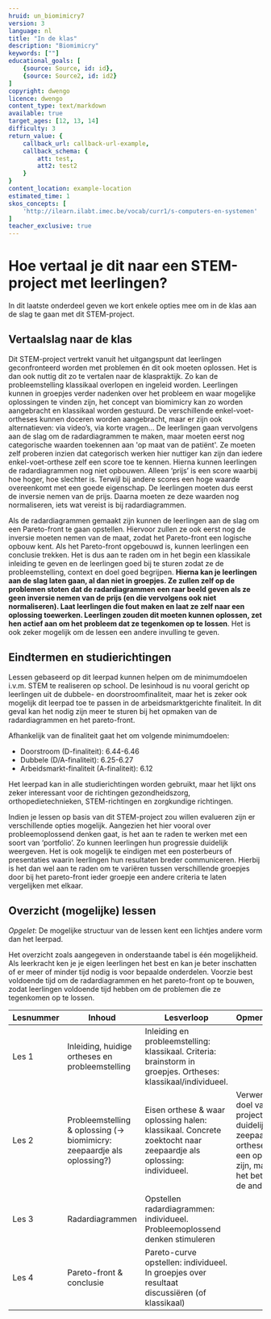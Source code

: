 ```yaml
---
hruid: un_biomimicry7
version: 3
language: nl
title: "In de klas"
description: "Biomimicry"
keywords: [""]
educational_goals: [
    {source: Source, id: id}, 
    {source: Source2, id: id2}
]
copyright: dwengo
licence: dwengo
content_type: text/markdown
available: true
target_ages: [12, 13, 14]
difficulty: 3
return_value: {
    callback_url: callback-url-example,
    callback_schema: {
        att: test,
        att2: test2
    }
}
content_location: example-location
estimated_time: 1
skos_concepts: [
    'http://ilearn.ilabt.imec.be/vocab/curr1/s-computers-en-systemen'
]
teacher_exclusive: true
---
```


# Hoe vertaal je dit naar een STEM-project met leerlingen?

In dit laatste onderdeel geven we kort enkele opties mee om in de klas aan de slag te gaan met dit STEM-project.


## Vertaalslag naar de klas
Dit STEM-project vertrekt vanuit het uitgangspunt dat leerlingen geconfronteerd worden met problemen én dit ook moeten oplossen. Het is dan ook nuttig dit zo te vertalen naar de klaspraktijk. Zo kan de probleemstelling klassikaal overlopen en ingeleid worden. Leerlingen kunnen in groepjes verder nadenken over het probleem en waar mogelijke oplossingen te vinden zijn, het concept van biomimicry kan zo worden aangebracht en klassikaal worden gestuurd. De verschillende enkel-voet-ortheses kunnen doceren worden aangebracht, maar er zijn ook alternatieven: via video’s, via korte vragen… De leerlingen gaan vervolgens aan de slag om de radardiagrammen te maken, maar moeten eerst nog categorische waarden toekennen aan 'op maat van de patiënt'. Ze moeten zelf proberen inzien dat categorisch werken hier nuttiger kan zijn dan iedere enkel-voet-orthese zelf een score toe te kennen. Hierna kunnen leerlingen de radardiagrammen nog niet opbouwen. Alleen ‘prijs’ is een score waarbij hoe hoger, hoe slechter is. Terwijl bij andere scores een hoge waarde overeenkomt met een goede eigenschap. De leerlingen moeten dus eerst de inversie nemen van de prijs. Daarna moeten ze deze waarden nog normaliseren, iets wat vereist is bij radardiagrammen. 

Als de radardiagrammen gemaakt zijn kunnen de leerlingen aan de slag om een Pareto-front te gaan opstellen. Hiervoor zullen ze ook eerst nog de inversie moeten nemen van de maat, zodat het Pareto-front een logische opbouw kent. Als het Pareto-front opgebouwd is, kunnen leerlingen een conclusie trekken. 
Het is dus aan te raden om in het begin een klassikale inleiding te geven en de leerlingen goed bij te sturen zodat ze de probleemstelling, context en doel goed begrijpen. **Hierna kan je leerlingen aan de slag laten gaan, al dan niet in groepjes. Ze zullen zelf op de problemen stoten dat de radardiagrammen een raar beeld geven als ze geen inversie nemen van de prijs (en die vervolgens ook niet normaliseren). Laat leerlingen die fout maken en laat ze zelf naar een oplossing toewerken. Leerlingen zouden dit moeten kunnen oplossen, zet hen actief aan om het probleem dat ze tegenkomen op te lossen**. Het is ook zeker mogelijk om de lessen een andere invulling te geven. 

## Eindtermen en studierichtingen

Lessen gebaseerd op dit leerpad kunnen helpen om de minimumdoelen i.v.m. STEM te realiseren op school. De lesinhoud is nu vooral gericht op leerlingen uit de dubbele- en doorstroomfinaliteit, maar het is zeker ook mogelijk dit leerpad toe te passen in de arbeidsmarktgerichte finaliteit. In dit geval kan het nodig zijn meer te sturen bij het opmaken van de radardiagrammen en het pareto-front.

Afhankelijk van de finaliteit gaat het om volgende minimumdoelen:
* Doorstroom (D-finaliteit): 6.44-6.46
* Dubbele (D/A-finaliteit): 6.25-6.27
* Arbeidsmarkt-finaliteit (A-finaliteit): 6.12 

Het leerpad kan in alle studierichtingen worden gebruikt, maar het lijkt ons zeker interessant voor de richtingen gezondheidszorg, orthopedietechnieken, STEM-richtingen en zorgkundige richtingen.

Indien je lessen op basis van dit STEM-project zou willen evalueren zijn er verschillende opties mogelijk. Aangezien het hier vooral over probleemoplossend denken gaat, is het aan te raden te werken met een soort van ‘portfolio’. Zo kunnen leerlingen hun progressie duidelijk weergeven. Het is ook mogelijk te eindigen met een posterbeurs of presentaties waarin leerlingen hun resultaten breder communiceren. Hierbij is het dan wel aan te raden om te variëren tussen verschillende groepjes door bij het pareto-front ieder groepje een andere criteria te laten vergelijken met elkaar. 


## Overzicht (mogelijke) lessen

*Opgelet*: De mogelijke structuur van de lessen kent een lichtjes andere vorm dan het leerpad.

Het overzicht zoals aangegeven in onderstaande tabel is één mogelijkheid. Als leerkracht ken je je eigen leerlingen het best en kan je beter inschatten of er meer of minder tijd nodig is voor bepaalde onderdelen. Voorzie best voldoende tijd om de radardiagrammen en het pareto-front op te bouwen, zodat leerlingen voldoende tijd hebben om de problemen die ze tegenkomen op te lossen. 

| Lesnummer        | Inhoud    | Lesverloop         | Opmerkingen | 
| ---------------- | --------- | ------------------- | ----------------- |
| Les 1            | Inleiding, huidige ortheses en probleemstelling | Inleiding en probleemstelling: klassikaal. Criteria: brainstorm in groepjes. Ortheses: klassikaal/individueel. | |
| Les 2            | Probleemstelling & oplossing (→ biomimicry: zeepaardje als oplossing?) | Eisen orthese & waar oplossing halen: klassikaal. Concrete zoektocht naar zeepaardje als oplossing: individueel. | Verwerk het doel van dit project hier duidelijk: zeepaardje-orthese kan een oplossig zijn, maar is het beter dan de anderen? |
| Les 3 | Radardiagrammen | Opstellen radardiagrammen: individueel. Probleemoplossend denken stimuleren |
| Les 4 | Pareto-front & conclusie | Pareto-curve opstellen: individueel. In groepjes over resultaat discussiëren (of klassikaal) | | 


